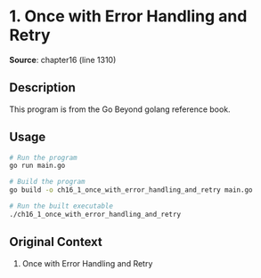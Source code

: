 # 1. Once with Error Handling and Retry

**Source**: chapter16 (line 1310)

## Description

This program is from the Go Beyond golang reference book.

## Usage

```bash
# Run the program
go run main.go

# Build the program
go build -o ch16_1_once_with_error_handling_and_retry main.go

# Run the built executable
./ch16_1_once_with_error_handling_and_retry
```

## Original Context

1. Once with Error Handling and Retry
